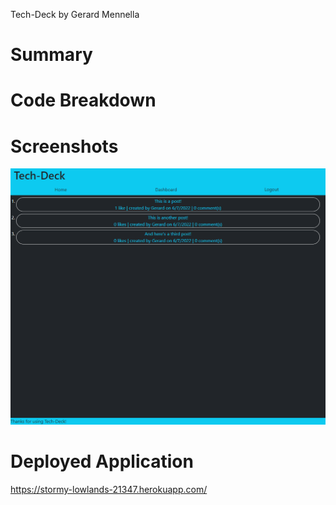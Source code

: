 Tech-Deck by Gerard Mennella

# Summary

# Code Breakdown

# Screenshots
![Screenshot](./screenshots/homeScrnsht.png)

# Deployed Application
https://stormy-lowlands-21347.herokuapp.com/